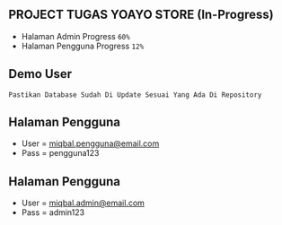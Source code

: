 ## PROJECT TUGAS YOAYO STORE (In-Progress)
 - Halaman Admin Progress `60%`
 - Halaman Pengguna Progress `12%`

## Demo User
`Pastikan Database Sudah Di Update Sesuai Yang Ada Di Repository`

## Halaman Pengguna
 - User = miqbal.pengguna@email.com
 - Pass = pengguna123

## Halaman Pengguna
 - User = miqbal.admin@email.com
 - Pass = admin123